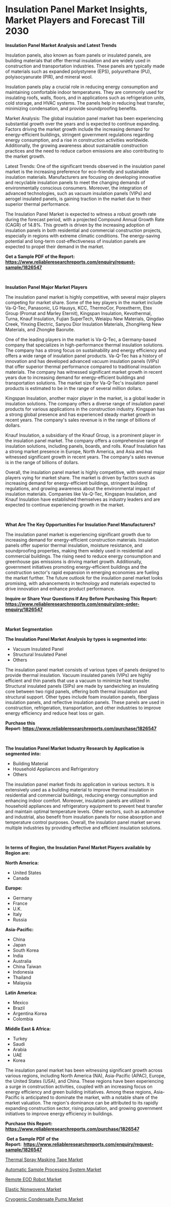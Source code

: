 <p><h1>Insulation Panel Market Insights, Market Players and Forecast Till 2030</h1></p><p><strong>Insulation Panel Market Analysis and Latest Trends</strong></p>
<p><p>Insulation panels, also known as foam panels or insulated panels, are building materials that offer thermal insulation and are widely used in construction and transportation industries. These panels are typically made of materials such as expanded polystyrene (EPS), polyurethane (PU), polyisocyanurate (PIR), and mineral wool.</p><p>Insulation panels play a crucial role in reducing energy consumption and maintaining comfortable indoor temperatures. They are commonly used for insulating roofs, walls, floors, and in applications such as refrigeration units, cold storage, and HVAC systems. The panels help in reducing heat transfer, minimizing condensation, and provide soundproofing benefits.</p><p>Market Analysis: The global insulation panel market has been experiencing substantial growth over the years and is expected to continue expanding. Factors driving the market growth include the increasing demand for energy-efficient buildings, stringent government regulations regarding energy consumption, and a rise in construction activities worldwide. Additionally, the growing awareness about sustainable construction practices and the need to reduce carbon emissions are also contributing to the market growth.</p><p>Latest Trends: One of the significant trends observed in the insulation panel market is the increasing preference for eco-friendly and sustainable insulation materials. Manufacturers are focusing on developing innovative and recyclable insulation panels to meet the changing demands of environmentally conscious consumers. Moreover, the integration of advanced technologies, such as vacuum insulation panels (VIPs) and aerogel insulated panels, is gaining traction in the market due to their superior thermal performance.</p><p>The Insulation Panel Market is expected to witness a robust growth rate during the forecast period, with a projected Compound Annual Growth Rate (CAGR) of 14.8%. This growth is driven by the increasing adoption of insulation panels in both residential and commercial construction projects, especially in regions with extreme climatic conditions. The energy-saving potential and long-term cost-effectiveness of insulation panels are expected to propel their demand in the market.</p></p>
<p><strong>Get a Sample PDF of the Report:&nbsp; <a href="https://www.reliableresearchreports.com/enquiry/request-sample/1826547">https://www.reliableresearchreports.com/enquiry/request-sample/1826547</a></strong></p>
<p>&nbsp;</p>
<p><strong>Insulation Panel Major Market Players</strong></p>
<p><p>The insulation panel market is highly competitive, with several major players competing for market share. Some of the key players in the market include Va-Q-Tec, Panasonic, LG Hausys, KCC, ThermoCor, Porextherm, Etex Group (Promat and Marley Eternit), Kingspan Insulation, Kevothermal, Turna, Knauf Insulation, Fujian SuperTech, Weiaipu New Materials, Qingdao Creek, Yinxing Electric, Sanyou Dior Insulation Materials, ZhongHeng New Materials, and Zhongke Baoruite.</p><p>One of the leading players in the market is Va-Q-Tec, a Germany-based company that specializes in high-performance thermal insulation solutions. The company has a strong focus on sustainability and energy efficiency and offers a wide range of insulation panel products. Va-Q-Tec has a history of innovation and has developed advanced vacuum insulation panels (VIPs) that offer superior thermal performance compared to traditional insulation materials. The company has witnessed significant market growth in recent years due to increasing demand for energy-efficient buildings and transportation solutions. The market size for Va-Q-Tec's insulation panel products is estimated to be in the range of several million dollars.</p><p>Kingspan Insulation, another major player in the market, is a global leader in insulation solutions. The company offers a diverse range of insulation panel products for various applications in the construction industry. Kingspan has a strong global presence and has experienced steady market growth in recent years. The company's sales revenue is in the range of billions of dollars.</p><p>Knauf Insulation, a subsidiary of the Knauf Group, is a prominent player in the insulation panel market. The company offers a comprehensive range of insulation solutions, including panels, boards, and rolls. Knauf Insulation has a strong market presence in Europe, North America, and Asia and has witnessed significant growth in recent years. The company's sales revenue is in the range of billions of dollars.</p><p>Overall, the insulation panel market is highly competitive, with several major players vying for market share. The market is driven by factors such as increasing demand for energy-efficient buildings, stringent building regulations, and growing awareness about the environmental impact of insulation materials. Companies like Va-Q-Tec, Kingspan Insulation, and Knauf Insulation have established themselves as industry leaders and are expected to continue experiencing growth in the market.</p></p>
<p>&nbsp;</p>
<p><strong>What Are The Key Opportunities For Insulation Panel Manufacturers?</strong></p>
<p><p>The insulation panel market is experiencing significant growth due to increasing demand for energy-efficient construction materials. Insulation panels offer superior thermal insulation, moisture resistance, and soundproofing properties, making them widely used in residential and commercial buildings. The rising need to reduce energy consumption and greenhouse gas emissions is driving market growth. Additionally, government initiatives promoting energy-efficient buildings and the construction sector's rapid expansion in emerging economies are fueling the market further. The future outlook for the insulation panel market looks promising, with advancements in technology and materials expected to drive innovation and enhance product performance.</p></p>
<p><strong>Inquire or Share Your Questions If Any Before Purchasing This Report: <a href="https://www.reliableresearchreports.com/enquiry/pre-order-enquiry/1826547">https://www.reliableresearchreports.com/enquiry/pre-order-enquiry/1826547</a></strong></p>
<p>&nbsp;</p>
<p><strong>Market Segmentation</strong></p>
<p><strong>The Insulation Panel Market Analysis by types is segmented into:</strong></p>
<p><ul><li>Vacuum Insulated Panel</li><li>Structural Insulated Panel</li><li>Others</li></ul></p>
<p><p>The insulation panel market consists of various types of panels designed to provide thermal insulation. Vacuum insulated panels (VIPs) are highly efficient and thin panels that use a vacuum to minimize heat transfer. Structural insulated panels (SIPs) are made by sandwiching an insulating core between two rigid panels, offering both thermal insulation and structural support. Other types include foam insulation panels, fiberglass insulation panels, and reflective insulation panels. These panels are used in construction, refrigeration, transportation, and other industries to improve energy efficiency and reduce heat loss or gain.</p></p>
<p><strong>Purchase this Report:&nbsp;<a href="https://www.reliableresearchreports.com/purchase/1826547">https://www.reliableresearchreports.com/purchase/1826547</a></strong></p>
<p>&nbsp;</p>
<p><strong>The Insulation Panel Market Industry Research by Application is segmented into:</strong></p>
<p><ul><li>Building Material</li><li>Household Appliances and Refrigeratory</li><li>Others</li></ul></p>
<p><p>The insulation panel market finds its application in various sectors. It is extensively used as a building material to improve thermal insulation in residential and commercial buildings, reducing energy consumption and enhancing indoor comfort. Moreover, insulation panels are utilized in household appliances and refrigeratory equipment to prevent heat transfer and maintain optimal temperature levels. Other sectors, such as automotive and industrial, also benefit from insulation panels for noise absorption and temperature control purposes. Overall, the insulation panel market serves multiple industries by providing effective and efficient insulation solutions.</p></p>
<p>&nbsp;</p>
<p><strong>In terms of Region, the Insulation Panel Market Players available by Region are:</strong></p>
<p>
    <p> <strong> North America: </strong>
        <ul>
            <li>United States</li>
            <li>Canada</li>
        </ul>
        </p> 
    <p> <strong> Europe: </strong>
        <ul>
            <li>Germany</li>
            <li>France</li>
            <li>U.K.</li>
            <li>Italy</li>
            <li>Russia</li>
        </ul>
        </p> 
    <p> <strong> Asia-Pacific: </strong>
        <ul>
            <li>China</li>
            <li>Japan</li>
            <li>South Korea</li>
            <li>India</li>
            <li>Australia</li>
            <li>China Taiwan</li>
            <li>Indonesia</li>
            <li>Thailand</li>
            <li>Malaysia</li>
        </ul>
        </p> 
    <p> <strong> Latin America: </strong>
        <ul>
            <li>Mexico</li>
            <li>Brazil</li>
            <li>Argentina Korea</li>
            <li>Colombia</li>
        </ul>
        </p> 
    <p> <strong> Middle East & Africa: </strong>
        <ul>
            <li>Turkey</li>
            <li>Saudi</li>
            <li>Arabia</li>
            <li>UAE</li>
            <li>Korea</li>
        </ul>
    </p>
    </p>
<p><p>The insulation panel market has been witnessing significant growth across various regions, including North America (NA), Asia-Pacific (APAC), Europe, the United States (USA), and China. These regions have been experiencing a surge in construction activities, coupled with an increasing focus on energy efficiency and green building initiatives. Among these regions, Asia-Pacific is anticipated to dominate the market, with a notable share of the market valuation. The region's dominance can be attributed to its rapidly expanding construction sector, rising population, and growing government initiatives to improve energy efficiency in buildings.</p></p>
<p><strong>Purchase this Report: <a href="https://www.reliableresearchreports.com/purchase/1826547">https://www.reliableresearchreports.com/purchase/1826547</a></strong></p>
<p>&nbsp;<strong>Get a Sample PDF of the Report:&nbsp;&nbsp;<a href="https://www.reliableresearchreports.com/enquiry/request-sample/1826547">https://www.reliableresearchreports.com/enquiry/request-sample/1826547</a></strong></p>
<p><strong></strong></p>
<p><p><a href="https://github.com/pizolina/Market-Research-Report-List-1/blob/main/thermal-spray-masking-tape-market.md">Thermal Spray Masking Tape Market</a></p><p><a href="https://medium.com/@queenlittle95/automatic-sample-processing-system-market-furnishes-information-on-market-share-market-trends-and-3557c05ab19d">Automatic Sample Processing System Market</a></p><p><a href="https://medium.com/@rachelyoung56/remote-eod-robot-market-trends-forecast-and-competitive-analysis-to-2030-0a91df1c7293">Remote EOD Robot Market</a></p><p><a href="https://github.com/sofayahoo2023/Market-Research-Report-List-1/blob/main/elastic-nonwovens-market.md">Elastic Nonwovens Market</a></p><p><a href="https://medium.com/@christianhunter987/cryogenic-condensate-pump-market-analysis-its-cagr-market-segmentation-and-global-industry-5e5cecf15d39">Cryogenic Condensate Pump Market</a></p></p>